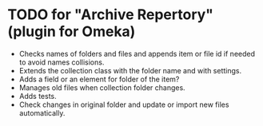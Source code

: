TODO for "Archive Repertory" (plugin for Omeka)
===============================================

* Checks names of folders and files and appends item or file id if needed to
avoid names collisions.
* Extends the collection class with the folder name and with settings.
* Adds a field or an element for folder of the item?
* Manages old files when collection folder changes.
* Adds tests.
* Check changes in original folder and update or import new files automatically.
